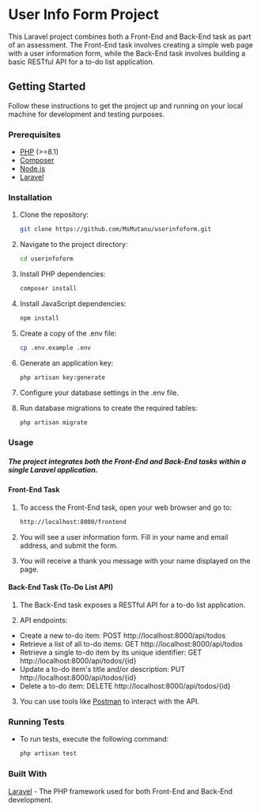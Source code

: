 # User Info Form Project

This Laravel project combines both a Front-End and Back-End task as part of an assessment. The Front-End task involves creating a simple web page with a user information form, while the Back-End task involves building a basic RESTful API for a to-do list application.

## Getting Started

Follow these instructions to get the project up and running on your local machine for development and testing purposes.

### Prerequisites

- [PHP](https://www.php.net/) (>=8.1)
- [Composer](https://getcomposer.org/)
- [Node.js](https://nodejs.org/)
- [Laravel](https://laravel.com/docs/8.x/installation)

### Installation

1. Clone the repository:

   ```bash
   git clone https://github.com/MsMutanu/userinfoform.git

2. Navigate to the project directory:

   ```bash
   cd userinfoform

3. Install PHP dependencies:

   ```bash
   composer install

4. Install JavaScript dependencies:

   ```bash
   npm install

5. Create a copy of the .env file:

   ```bash
   cp .env.example .env

6. Generate an application key:

   ```bash
   php artisan key:generate

7. Configure your database settings in the .env file.

8. Run database migrations to create the required tables:

   ```bash
   php artisan migrate


### Usage

##### The project integrates both the Front-End and Back-End tasks within a single Laravel application.

#### Front-End Task
1. To access the Front-End task, open your web browser and go to:

   ```bash
   http://localhost:8000/frontend

2. You will see a user information form. Fill in your name and email address, and submit the form.

3. You will receive a thank you message with your name displayed on the page.

#### Back-End Task (To-Do List API)
1. The Back-End task exposes a RESTful API for a to-do list application.

2. API endpoints:

- Create a new to-do item: POST http://localhost:8000/api/todos
- Retrieve a list of all to-do items: GET http://localhost:8000/api/todos
- Retrieve a single to-do item by its unique identifier: GET http://localhost:8000/api/todos/{id}
- Update a to-do item's title and/or description: PUT http://localhost:8000/api/todos/{id}
- Delete a to-do item: DELETE http://localhost:8000/api/todos/{id}

3. You can use tools like [Postman](https://www.postman.com/) to interact with the API.

### Running Tests

- To run tests, execute the following command:

  ```bash
  php artisan test

### Built With

[Laravel](https://laravel.com/) - The PHP framework used for both Front-End and Back-End development.

